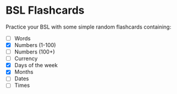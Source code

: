 # BSL Flashcards

Practice your BSL with some simple random flashcards containing:

- [ ] Words
- [x] Numbers (1-100)
- [ ] Numbers (100+)
- [ ] Currency
- [x] Days of the week
- [x] Months
- [ ] Dates
- [ ] Times
